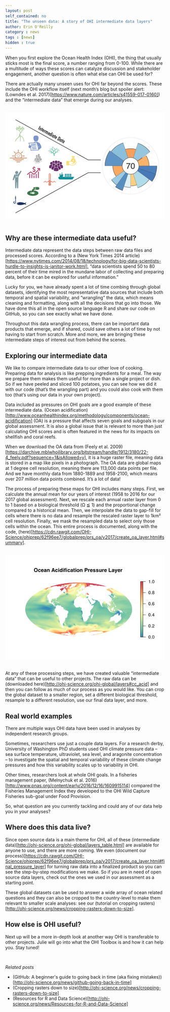 ```yaml
---
layout: post
self_contained: no
title: "The unseen data: A story of OHI intermediate data layers"
author: Erin O'Reilly
category : news 
tags : [news]
hidden : true
---
```

When you first explore the Ocean Health Index (OHI), the thing that usually sticks most is the final score, a number ranging from 0-100. While there are a multitude of ways these scores can catalyze discussion and stakeholder engagement, another question is often what else can OHI be used for?

There are actually many unseen uses for OHI far beyond the scores. These include the OHI workflow itself (next month’s blog but spoiler alert: (Lowndes et al. 2017)[https://www.nature.com/articles/s41559-017-0160]) and the “intermediate data” that emerge during our analyses. 

<br>

<center><img src="../assets/blog_images/intermediatedata.jpg" width="700px"></center>

<br>

## Why are these intermediate data useful?

Intermediate data represent the data steps between raw data files and processed scores. According to a (New York Times 2014 article)[https://www.nytimes.com/2014/08/18/technology/for-big-data-scientists-hurdle-to-insights-is-janitor-work.html], “data scientists spend 50 to 80 percent of their time mired in the mundane labor of collecting and preparing data, before it can be explored for useful information.” 

Lucky for you, we have already spent a lot of time combing through global datasets, identifying the most representative data sources that include both temporal and spatial variability, and “wrangling” the data, which means cleaning and formatting, along with all the decisions that go into those. We have done this all in the open source language R and share our code on GitHub, so you can see exactly what we have done. 

Throughout this data wrangling process, there can be important data products that emerge, and if shared, could save others a lot of time by not having to start from scratch. More and more, we are bringing these intermediate steps of interest out from behind the scenes.

## Exploring our intermediate data

We like to compare intermediate data to our other love of cooking. Preparing data for analysis is like prepping ingredients for a meal. The way we prepare them makes them useful for more than a single project or dish. So if we have peeled and sliced 100 potatoes, you can see how we did it with our code (that’s the wrangling part) and you could also cook with them too (that’s using our data in your own project).

Data included as pressures on OHI goals are a good example of these intermediate data. (Ocean acidification)[http://www.oceanhealthindex.org/methodology/components/ocean-acidification] (OA) is a pressure that affects seven goals and subgoals in our global assessment. It is also a global issue that is relevant to more than just calculating OHI scores and is often featured in the news for its impacts on shellfish and coral reefs. 

When we download the OA data from (Feely et al. 2009)[https://darchive.mblwhoilibrary.org/bitstream/handle/1912/3180/22-4_feely.pdf?sequence=1&isAllowed=y], it is a huge raster file, meaning data is stored in a map like pixels in a photograph. The OA data are global maps at 1 degree cell resolution, meaning there are 113,000 data points per file. And we have monthly data from 1880-1889 and 1958-2100, which means over 207 million data points combined. It’s a lot of data!

The process of preparing these maps for OHI includes many steps. First, we calculate the annual mean for our years of interest (1958 to 2016 for our 2017 global assessment). Next, we rescale each annual raster layer from 0 to 1 based on a biological threshold (Ω ≦ 1) and the proportional change compared to a historical mean. Then, we interpolate the data to gap-fill for cells where there is no data and resample the rescaled raster layer to 1km² cell resolution. Finally, we mask the resampled data to select only those cells within the ocean. This entire process is documented, along with the code, (here)[https://cdn.rawgit.com/OHI-Science/ohiprep/62f96ee7/globalprep/prs_oa/v2017/create_oa_layer.html#summary]. 

<br>

<center><img src="../assets/blog_images/OA_pressure_layer.png" width="550px"></center>

<br>

At any of these processing steps, we have created valuable “intermediate data” that can be useful to other projects. The raw data can be (downloaded here)[http://ohi-science.org/ohi-global/layers#cc_acid] and then you can follow as much of our process as you would like. You can crop the global dataset to a smaller region, set a different biological threshold, resample to a different resolution, use our final data layer, and more. 

## Real world examples

There are multiple ways OHI data have been used in analyses by independent research groups.  

Sometimes, researchers use just a couple data layers. For a research derby, University of Washington PhD students used OHI climate pressure data – sea surface temperature, ultraviolet, sea level, and aragonite concentration – to investigate the spatial and temporal variability of these climate change pressures and how this variability scales up to variability in OHI.

Other times, researchers look at whole OHI goals. In a fisheries management paper, (Melnychuk et al. 2016)[http://www.pnas.org/content/early/2016/12/16/1609915114] compared the Fisheries Management Index they developed to the OHI Wild Capture Fisheries sub-goal under Food Provision. 

So, what question are you currently tackling and could any of our data help you in your analyses?

## Where does this data live?

Since open source data is a main theme for OHI, all of these (intermediate data)[http://ohi-science.org/ohi-global/layers_table.html] are available for anyone to use, and there are more coming. We even (document our process)[https://cdn.rawgit.com/OHI-Science/ohiprep/62f96ee7/globalprep/prs_oa/v2017/create_oa_layer.html#final_pressure_layer] for turning raw data into a finalized product so you can see the step-by-step modifications we make. So if you are in need of open source data layers, check out the ones we used in our assessment as a starting point. 

These global datasets can be used to answer a wide array of ocean related questions and they can also be cropped to the country-level to make them relevant to smaller scale analyses: see our (tutorial on cropping rasters)[http://ohi-science.org/news/cropping-rasters-down-to-size].

## How else is OHI useful?

Next up will be a more in-depth look at another way OHI is transferable to other projects. Julie will go into what the OHI Toolbox is and how it can help you. Stay tuned!

<br>

*Related posts*

- (GitHub: A beginner's guide to going back in time (aka fixing mistakes))[http://ohi-science.org/news/github-going-back-in-time]
- (Cropping rasters down to size)[http://ohi-science.org/news/cropping-rasters-down-to-size]
- (Resources for R and Data Science)[http://ohi-science.org/news/Resources-for-R-and-Data-Science]